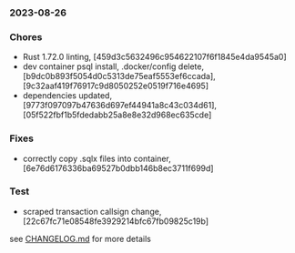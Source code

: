 ### 2023-08-26

### Chores
+ Rust 1.72.0 linting, [459d3c5632496c954622107f6f1845e4da9545a0]
+ dev container psql install, .docker/config delete, [b9dc0b893f5054d0c5313de75eaf5553ef6ccada], [9c32aaf419f76917c9d8050252e0519f716e4695]
+ dependencies updated, [9773f097097b47636d697ef44941a8c43c034d61], [05f522fbf1b5fdedabb25a8e8e32d968ec635cde]

### Fixes
+ correctly copy .sqlx files into container, [6e76d6176336ba69527b0dbb146b8ec3711f699d]

### Test
+ scraped transaction callsign change, [22c67fc71e08548fe3929214bfc67fb09825c19b]


see <a href='https://github.com/mrjackwills/adsbdb/blob/main/CHANGELOG.md'>CHANGELOG.md</a> for more details
